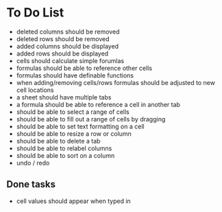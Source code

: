 # To Do List

* deleted columns should be removed
* deleted rows should be removed
* added columns should be displayed
* added rows should be displayed
* cells should calculate simple forumlas
* formulas should be able to reference other cells
* formulas should have definable functions
* when adding/removing cells/rows formulas should be adjusted to new cell locations
* a sheet should have multiple tabs
* a formula should be able to reference a cell in another tab
* should be able to select a range of cells
* should be able to fill out a range of cells by dragging
* should be able to set text formatting on a cell
* should be able to resize a row or column
* should be able to delete a tab
* should be able to relabel columns
* should be able to sort on a column
* undo / redo


## Done tasks

* cell values should appear when typed in
